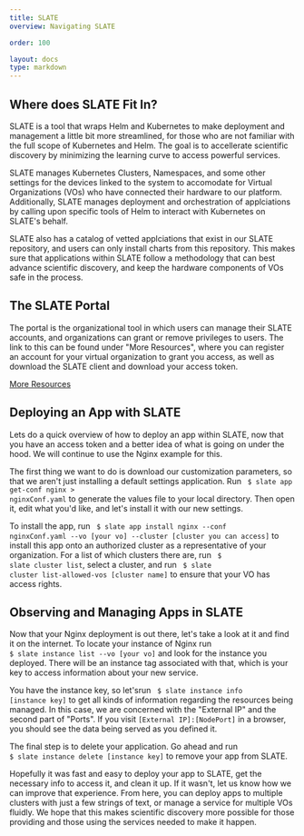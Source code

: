 ```yaml
---
title: SLATE
overview: Navigating SLATE 

order: 100

layout: docs
type: markdown
---
```


## Where does SLATE Fit In?

SLATE is a tool that wraps Helm and Kubernetes to make deployment and management a little bit more streamlined, for those who are not familiar with the full scope of Kubernetes and Helm. The goal is to accellerate scientific discovery by minimizing the learning curve to access powerful services.

SLATE manages Kubernetes Clusters, Namespaces, and some other settings for the devices linked to the system to accomodate for Virtual Organizations (VOs) who have connected their hardware to our platform. Additionally, SLATE manages deployment and orchestration of applciations by calling upon specific tools of Helm to interact with Kubernetes on SLATE's behalf.

SLATE also has a catalog of vetted applciations that exist in our SLATE repository, and users can only install charts from this repository. This makes sure that applications within SLATE follow a methodology that can best advance scientific discovery, and keep the hardware components of VOs safe in the process.

## The SLATE Portal

The portal is the organizational tool in which users can manage their SLATE accounts, and organizations can grant or remove privileges to users. The link to this can be found under "More Resources", where you can register an account for your virtual organization to grant you access, as well as download the SLATE client and download your access token. 

[More Resources](https://portal.slateci.io/)

## Deploying an App with SLATE

Lets do a quick overview of how to deploy an app within SLATE, now that you have an access token and a better idea of what is going on under the hood. We will continue to use the Nginx example for this.

The first thing we want to do is download our customization parameters, so that we aren't just installing a default settings application. Run <code> $ slate app get-conf nginx &gt; nginxConf.yaml</code> to generate the values file to your local directory. Then open it, edit what you'd like, and let's install it with our new settings.

To install the app, run <code> $ slate app install nginx --conf nginxConf.yaml --vo [your vo] --cluster [cluster you can access]</code> to install this app onto an authorized cluster as a representative of your organization. For a list of which clusters there are, run <code> $ slate cluster list</code>, select a cluster, and run <code> $ slate cluster list-allowed-vos [cluster name]</code> to ensure that your VO has access rights.

## Observing and Managing Apps in SLATE

Now that your Nginx deployment is out there, let's take a look at it and find it on the internet. To locate your instance of Nginx run <code> $ slate instance list --vo [your vo]</code> and look for the instance you deployed. There will be an instance tag associated with that, which is your key to access information about your new service.

You have the instance key, so let'srun <code> $ slate instance info [instance key]</code> to get all kinds of information regarding the resources being managed. In this case, we are concerned with the "External IP" and the second part of "Ports". If you visit <code>[External IP]:[NodePort]</code> in a browser, you should see the data being served as you defined it.

The final step is to delete your application. Go ahead and run <code> $ slate instance delete [instance key]</code> to remove your app from SLATE. 

Hopefully it was fast and easy to deploy your app to SLATE, get the necessary info to access it, and clean it up. If it wasn't, let us know how we can improve that experience. From here, you can deploy apps to multiple clusters with just a few strings of text, or manage a service for multiple VOs fluidly. We hope that this makes scientific discovery more possible for those providing and those using the services needed to make it happen. 
